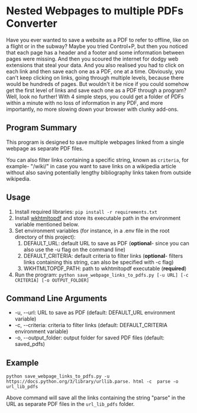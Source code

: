 # Nested Webpages to multiple PDFs Converter

Have you ever wanted to save a website as a PDF to refer to offline, like on a flight 
or in the subway? Maybe you tried Control+P, but then you noticed that each page has a 
header and a footer and some information between pages were missing. And then you 
scoured the internet for dodgy web extensions that steal your data. And you also 
realised you had to click on each link and then save each one as a PDF, one at a time. 
Obviously, you can't keep clicking on links, going through multiple levels, because 
there would be hundreds of pages. But wouldn't it be nice if you could somehow get the 
first level of links and save each one as a PDF through a program? Well, look no 
further! With 4 simple steps, you could get a folder of PDFs within a minute with no 
loss of information in any PDF, and more importantly, no more slowing down your 
browser with clunky add-ons.

## Program Summary

This program is designed to save multiple webpages linked from a single webpage as separate PDF files.

You can also filter links containing a specific string, known as `criteria`, for 
example- "/wiki/" in case you want to save links on a wikipedia article without also 
saving potentially lengthy bibliography links taken from outside wikipedia.

## Usage
1. Install required libraries: `pip install -r requirements.txt`
2. Install [wkhtmltopdf](https://wkhtmltopdf.org/downloads.html) and store its executable 
   path in 
   the environment variable mentioned below.
3. Set environment variables (for instance, in a .env file in the root directory of 
   this project):
   1. DEFAULT_URL: default URL to save as PDF (**optional**- since you can also use the -u 
      flag on the command line)
   2. DEFAULT_CRITERIA: default criteria to filter links (**optional**- filters links 
      containing this string, can also be specified with -c flag)
   3. WKHTMLTOPDF_PATH: path to wkhtmltopdf executable (**required**)
4. Run the program: `python save_webpage_links_to_pdfs.py [-u URL] [-c CRITERIA] [-o OUTPUT_FOLDER]`
   
## Command Line Arguments
   * -u, --url: URL to save as PDF (default: DEFAULT_URL environment variable)
   * -c, --criteria: criteria to filter links (default: DEFAULT_CRITERIA environment 
     variable)
   * -o, --output_folder: output folder for saved PDF files (default: saved_pdfs)

## Example

`python save_webpage_links_to_pdfs.py -u https://docs.python.org/3/library/urllib.parse.
html -c 
parse -o url_lib_pdfs`

Above command will save all the links containing the string "parse" in the URL as 
separate PDF 
files in the `url_lib_pdfs` folder.